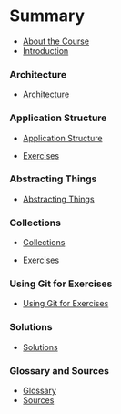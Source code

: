 # Summary

* [About the Course](README.md)
* [Introduction](introduction/introduction.md)

### Architecture

* [Architecture](architecture/architecture.md)
<!-- * [Summary](architecture/summary.md) -->
<!-- * [Quiz](architecture/quiz.md) -->
<!-- * [Exercises](architecture/exercises.md) -->

### Application Structure

* [Application Structure](application_structure/application_structure.md)
<!-- * [Summary](application_structure/summary.md) -->
<!-- * [Quiz](application_structure/quiz.md) -->
* [Exercises](application_structure/exercises.md)

### Abstracting Things

* [Abstracting Things](abstracting_things/abstracting_things.md)
<!-- * [Summary](abstracting_things/summary.md) -->
<!-- * [Quiz](abstracting_things/quiz.md) -->
<!-- * [Exercises](abstracting_things/exercises.md) -->

### Collections

* [Collections](collections/collections.md)
<!-- * [Summary](collections/summary.md) -->
<!-- * [Quiz](collections/quiz.md) -->
* [Exercises](collections/exercises.md)

<!-- ### Reading and Writing files -->

<!-- * [Reading Writing files](reading_writing_files/reading_writing_files.md) -->
<!-- * [Summary](reading_writing_files/summary.md) -->
<!-- * [Quiz](reading_writing_files/quiz.md) -->
<!-- * [Exercises](reading_writing_files/exercises.md) -->

### Using Git for Exercises

* [Using Git for Exercises](using_git_for_exercises/using_git_for_exercises.md)

### Solutions

* [Solutions](solutions/solutions.md)

### Glossary and Sources

* [Glossary](glossary.md)
* [Sources](sources.md)
